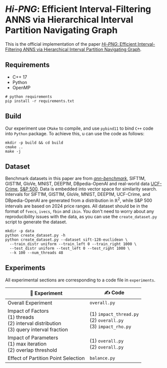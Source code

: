 # *Hi-PNG*: Efficient Interval-Filtering ANNS via Hierarchical Interval Partition Navigating Graph

This is the official implementation of the paper [*Hi-PNG*: Efficient Interval-Filtering ANNS via Hierarchical Interval Partition Navigating Graph](README.md).

## Requirements

- C++ 17
- Python
- OpenMP
  
```shell
# python requirements
pip install -r requirements.txt
```

## Build

Our experiment use `CMake` to compile, and use `pybind11` to bind `C++` code into `Python` package. To achieve this, u can use the code as follows:
```shell
mkdir -p build && cd build
cmake ..
make -j
```

## Dataset

Benchmark datasets in this paper are from [*ann-benchmark*](https://github.com/erikbern/ann-benchmarks), SIFT1M, GIST1M, GloVe, MNIST, DEEP1M, DBpedia-OpenAI and real-world data [UCF-Crime](https://www.kaggle.com/api/v1/datasets/download/odins0n/ucf-crime-dataset), [S\&P 500](https://www.kaggle.com/api/v1/datasets/download/footballjoe789/us-stock-dataset). Data is embedded into vector space for similarity search. Intervals for SIFT1M, GIST1M, GloVe, MNIST, DEEP1M, UCF-Crime, and DBpedia-OpenAI are generated from a distribution in $\mathbb{R}^2$, while S\&P 500 intervals are based on 2024 price ranges.
All dataset should be in the format of `fvecs`, `ivecs`, `fbin` and `ibin`.
You don't need to worry about any reproducibility issues with the data, as you can use the ``create_dataset.py`` script to generate the dataset.

```shell
mkdir -p data
python create_dataset.py -h
python create_dataset.py --dataset sift-128-euclidean \
  --train_distr uniform --train_left 0 --train_right 1000 \
  --test_distr uniform --test_left 0 --test_right 1000 \
  --k 100 --num_threads 48
```

## Experiments

All experimental sections are corresponding to a code file in ``experiments``.


| 🔬 Experiment | ✍ Code |
|--|--|
| Overall Experiment | ``overall.py`` | 
| Impact of Factors<br> (1) threads<br> (2) interval distribution<br> (3) query interval fraction | (1) ``impact_thread.py``<br> (2) ``overall.py``<br> (3) ``impact_rho.py`` |
| Impact of Parameters<br> (1) max iteration<br> (2) overlap threshold | (1) ``overall.py``<br> (2) ``overall.py`` |
| Effect of Partition Point Selection | ``balance.py`` |

<!-- ## Reference -->